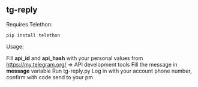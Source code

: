 ## tg-reply

Requires Telethon:
```
pip install telethon
```

Usage:

Fill **api_id** and **api_hash** with your personal values from https://my.telegram.org/ => API development tools
Fill the message in **message** variable
Run tg-reply.py
Log in with your account phone number, confirm with code send to your pm

